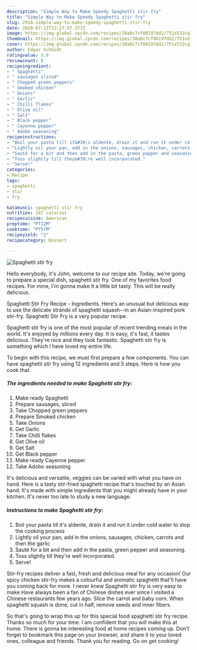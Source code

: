 ```yaml
---
description: "Simple Way to Make Speedy Spaghetti stir fry"
title: "Simple Way to Make Speedy Spaghetti stir fry"
slug: 2918-simple-way-to-make-speedy-spaghetti-stir-fry
date: 2020-07-12T12:17:57.377Z
image: https://img-global.cpcdn.com/recipes/38a0c7cf00197dd2/751x532cq70/spaghetti-stir-fry-recipe-main-photo.jpg
thumbnail: https://img-global.cpcdn.com/recipes/38a0c7cf00197dd2/751x532cq70/spaghetti-stir-fry-recipe-main-photo.jpg
cover: https://img-global.cpcdn.com/recipes/38a0c7cf00197dd2/751x532cq70/spaghetti-stir-fry-recipe-main-photo.jpg
author: Edgar Schmidt
ratingvalue: 3.8
reviewcount: 8
recipeingredient:
- " Spaghetti"
- " sausages sliced"
- " Chopped green peppers"
- " Smoked chicken"
- " Onions"
- " Garlic"
- " Chilli flakes"
- " Olive oil"
- " Salt"
- " Black pepper"
- " Cayenne pepper"
- " Adobo seasoning"
recipeinstructions:
- "Boil your pasta till it&#39;s aldente, drain it and run it under cold water to stop the cooking process"
- "Lightly oil your pan, add in the onions, sausages, chicken, carrots and then the garlic"
- "Sauté for a bit and then add in the pasta, green pepper and seasoning."
- "Toss slightly till they&#39;re well incorporated."
- "Serve!"
categories:
- Recipe
tags:
- spaghetti
- stir
- fry

katakunci: spaghetti stir fry 
nutrition: 247 calories
recipecuisine: American
preptime: "PT12M"
cooktime: "PT57M"
recipeyield: "2"
recipecategory: Dessert

---
```



![Spaghetti stir fry](https://img-global.cpcdn.com/recipes/38a0c7cf00197dd2/751x532cq70/spaghetti-stir-fry-recipe-main-photo.jpg)

Hello everybody, it's John, welcome to our recipe site. Today, we're going to prepare a special dish, spaghetti stir fry. One of my favorites food recipes. For mine, I'm gonna make it a little bit tasty. This will be really delicious.

Spaghetti Stir Fry Recipe - Ingredients. Here&#39;s an unusual but delicious way to use the delicate strands of spaghetti squash--in an Asian-inspired pork stir-fry. Spaghetti Stir Fry is a very popular recipe.

Spaghetti stir fry is one of the most popular of recent trending meals in the world. It's enjoyed by millions every day. It is easy, it's fast, it tastes delicious. They're nice and they look fantastic. Spaghetti stir fry is something which I have loved my entire life.


To begin with this recipe, we must first prepare a few components. You can have spaghetti stir fry using 12 ingredients and 5 steps. Here is how you cook that.

<!--inarticleads1-->

##### The ingredients needed to make Spaghetti stir fry:

1. Make ready  Spaghetti
1. Prepare  sausages, sliced
1. Take  Chopped green peppers
1. Prepare  Smoked chicken
1. Take  Onions
1. Get  Garlic
1. Take  Chilli flakes
1. Get  Olive oil
1. Get  Salt
1. Get  Black pepper
1. Make ready  Cayenne pepper
1. Take  Adobo seasoning


It&#39;s delicious and versatile, veggies can be varied with what you have on hand. Here is a tasty stir-fried spaghetti recipe that&#39;s touched by an Asian hand. It&#39;s made with simple ingredients that you might already have in your kitchen. It&#39;s never too late to study a new language. 

<!--inarticleads2-->

##### Instructions to make Spaghetti stir fry:

1. Boil your pasta till it&#39;s aldente, drain it and run it under cold water to stop the cooking process
1. Lightly oil your pan, add in the onions, sausages, chicken, carrots and then the garlic
1. Sauté for a bit and then add in the pasta, green pepper and seasoning.
1. Toss slightly till they&#39;re well incorporated.
1. Serve!


Stir-fry recipes deliver a fast, fresh and delicious meal for any occasion! Our spicy chicken stir-fry makes a colourful and aromatic spaghetti that&#39;ll have you coming back for more. I never knew Spaghetti stir fry is very easy to make Have always been a fan of Chinese dishes ever since I visited a Chinese restaurants few years ago. Slice the carrot and baby corn. When spaghetti squash is done, cut in half, remove seeds and inner fibers. 

So that's going to wrap this up for this special food spaghetti stir fry recipe. Thanks so much for your time. I am confident that you will make this at home. There is gonna be interesting food at home recipes coming up. Don't forget to bookmark this page on your browser, and share it to your loved ones, colleague and friends. Thank you for reading. Go on get cooking!
